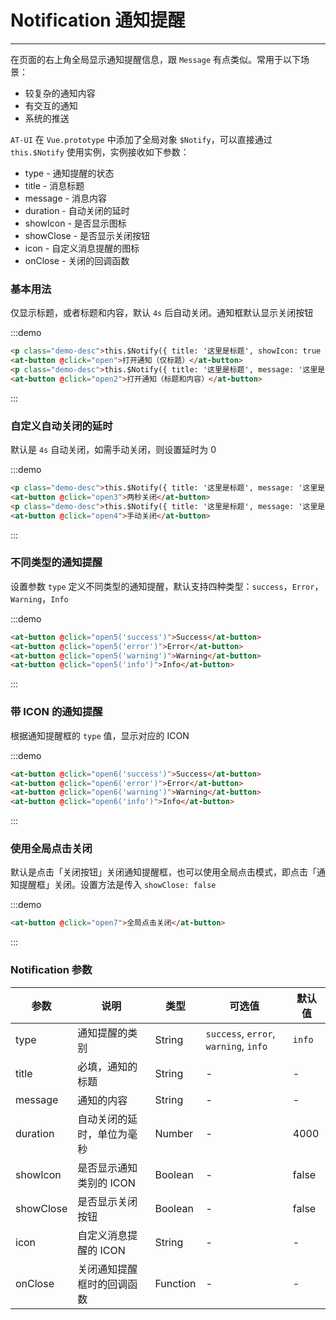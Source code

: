 
# Notification 通知提醒

----

在页面的右上角全局显示通知提醒信息，跟 `Message` 有点类似。常用于以下场景：
- 较复杂的通知内容
- 有交互的通知
- 系统的推送

`AT-UI` 在 `Vue.prototype` 中添加了全局对象 `$Notify`，可以直接通过 `this.$Notify` 使用实例，实例接收如下参数：
- type - 通知提醒的状态
- title - 消息标题
- message - 消息内容
- duration - 自动关闭的延时
- showIcon - 是否显示图标
- showClose - 是否显示关闭按钮
- icon - 自定义消息提醒的图标
- onClose - 关闭的回调函数


### 基本用法

仅显示标题，或者标题和内容，默认 `4s` 后自动关闭。通知框默认显示关闭按钮

:::demo
```html
<p class="demo-desc">this.$Notify({ title: '这里是标题', showIcon: true })</p>
<at-button @click="open">打开通知（仅标题）</at-button>
<p class="demo-desc">this.$Notify({ title: '这里是标题', message: '这里是内容，文案~~~' })</p>
<at-button @click="open2">打开通知（标题和内容）</at-button>
```
:::


### 自定义自动关闭的延时

默认是 `4s` 自动关闭，如需手动关闭，则设置延时为 0

:::demo
```html
<p class="demo-desc">this.$Notify({ title: '这里是标题', message: '这里是内容，文案~~~', duration: 2000 })</p>
<at-button @click="open3">两秒关闭</at-button>
<p class="demo-desc">this.$Notify({ title: '这里是标题', message: '这里是内容，文案~~~', duration: 0 })</p>
<at-button @click="open4">手动关闭</at-button>
```
:::


### 不同类型的通知提醒

设置参数 `type` 定义不同类型的通知提醒，默认支持四种类型：`success`，`Error`，`Warning`，`Info`

:::demo
```html
<at-button @click="open5('success')">Success</at-button>
<at-button @click="open5('error')">Error</at-button>
<at-button @click="open5('warning')">Warning</at-button>
<at-button @click="open5('info')">Info</at-button>
```
:::

### 带 ICON 的通知提醒

根据通知提醒框的 `type` 值，显示对应的 ICON

:::demo
```html
<at-button @click="open6('success')">Success</at-button>
<at-button @click="open6('error')">Error</at-button>
<at-button @click="open6('warning')">Warning</at-button>
<at-button @click="open6('info')">Info</at-button>
```
:::

### 使用全局点击关闭

默认是点击「关闭按钮」关闭通知提醒框，也可以使用全局点击模式，即点击「通知提醒框」关闭。设置方法是传入 `showClose: false`

:::demo
```html
<at-button @click="open7">全局点击关闭</at-button>
```
:::

### Notification 参数

| 参数      | 说明          | 类型      | 可选值                           | 默认值  |
|---------- |-------------- |---------- |--------------------------------  |-------- |
| type | 通知提醒的类别 | String | `success`, `error`, `warning`, `info` | `info` |
| title | 必填，通知的标题 | String | - | - |
| message | 通知的内容 | String | - | - |
| duration | 自动关闭的延时，单位为毫秒 | Number | - | 4000 |
| showIcon | 是否显示通知类别的 ICON | Boolean | - | false |
| showClose | 是否显示关闭按钮 | Boolean | - | false |
| icon | 自定义消息提醒的 ICON | String | - | - |
| onClose | 关闭通知提醒框时的回调函数 | Function | - | - |

<style lang="sass" scoped>
  .demo-desc {
    margin: 8px 0;
    color: #8DABC4;
    font-size: 12px;
  }
</style>

<script>
export default {
  methods: {
    open() {
      this.$Notify({
        title: '这里是标题',
        showIcon: true
      })
    },
    open2() {
      this.$Notify({
        title: '这里是标题',
        message: '这里是内容，文案~~~'
      })
    },
    open3() {
      this.$Notify({
        title: '这里是标题',
        message: '这里是内容，文案~~~',
        duration: 2000
      })
    },
    open4() {
      this.$Notify({
        title: '这里是标题',
        message: '这里是内容，文案~~~',
        duration: 0
      })
    },
    open5(type) {
      this.$Notify({
        title: '这里是标题',
        message: '这里是内容，文案~~~',
        type: type
      })
    },
    open6(type) {
      this.$Notify({
        title: '这里是标题',
        message: '这里是内容，文案~~~',
        type: type,
        showIcon: true
      })
    },
    open7() {
      this.$Notify({
        title: '这里是标题',
        message: '这里是内容，文案~~~',
        showIcon: true,
        showClose: false
      })
    }
  }
}
</script>
